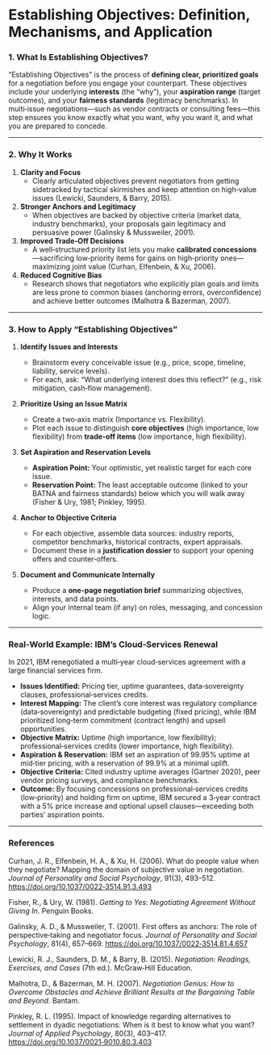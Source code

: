 # Establishing Objectives: Definition, Mechanisms, and Application

### 1. What Is Establishing Objectives?  
“Establishing Objectives” is the process of **defining clear, prioritized goals** for a negotiation before you engage your counterpart. These objectives include your underlying **interests** (the “why”), your **aspiration range** (target outcomes), and your **fairness standards** (legitimacy benchmarks). In multi‑issue negotiations—such as vendor contracts or consulting fees—this step ensures you know exactly what you want, why you want it, and what you are prepared to concede.

---

### 2. Why It Works  
1. **Clarity and Focus**  
   - Clearly articulated objectives prevent negotiators from getting sidetracked by tactical skirmishes and keep attention on high‑value issues (Lewicki, Saunders, & Barry, 2015).  
2. **Stronger Anchors and Legitimacy**  
   - When objectives are backed by objective criteria (market data, industry benchmarks), your proposals gain legitimacy and persuasive power (Galinsky & Mussweiler, 2001).  
3. **Improved Trade‑Off Decisions**  
   - A well‑structured priority list lets you make **calibrated concessions**—sacrificing low‑priority items for gains on high‑priority ones—maximizing joint value (Curhan, Elfenbein, & Xu, 2006).  
4. **Reduced Cognitive Bias**  
   - Research shows that negotiators who explicitly plan goals and limits are less prone to common biases (anchoring errors, overconfidence) and achieve better outcomes (Malhotra & Bazerman, 2007).

---

### 3. How to Apply “Establishing Objectives”

1. **Identify Issues and Interests**  
   - Brainstorm every conceivable issue (e.g., price, scope, timeline, liability, service levels).  
   - For each, ask: “What underlying interest does this reflect?” (e.g., risk mitigation, cash‑flow management).

2. **Prioritize Using an Issue Matrix**  
   - Create a two‑axis matrix (Importance vs. Flexibility).  
   - Plot each issue to distinguish **core objectives** (high importance, low flexibility) from **trade‑off items** (low importance, high flexibility).

3. **Set Aspiration and Reservation Levels**  
   - **Aspiration Point:** Your optimistic, yet realistic target for each core issue.  
   - **Reservation Point:** The least acceptable outcome (linked to your BATNA and fairness standards) below which you will walk away (Fisher & Ury, 1981; Pinkley, 1995).

4. **Anchor to Objective Criteria**  
   - For each objective, assemble data sources: industry reports, competitor benchmarks, historical contracts, expert appraisals.  
   - Document these in a **justification dossier** to support your opening offers and counter‑offers.

5. **Document and Communicate Internally**  
   - Produce a **one‑page negotiation brief** summarizing objectives, interests, and data points.  
   - Align your internal team (if any) on roles, messaging, and concession logic.

---

### Real‑World Example: IBM’s Cloud‑Services Renewal

In 2021, IBM renegotiated a multi‑year cloud‑services agreement with a large financial services firm.  
- **Issues Identified:** Pricing tier, uptime guarantees, data‑sovereignty clauses, professional‑services credits.  
- **Interest Mapping:** The client’s core interest was regulatory compliance (data‑sovereignty) and predictable budgeting (fixed pricing), while IBM prioritized long‑term commitment (contract length) and upsell opportunities.  
- **Objective Matrix:** Uptime (high importance, low flexibility); professional‑services credits (lower importance, high flexibility).  
- **Aspiration & Reservation:** IBM set an aspiration of 99.95% uptime at mid‑tier pricing, with a reservation of 99.9% at a minimal uplift.  
- **Objective Criteria:** Cited industry uptime averages (Gartner 2020), peer vendor pricing surveys, and compliance benchmarks.  
- **Outcome:** By focusing concessions on professional‑services credits (low‑priority) and holding firm on uptime, IBM secured a 3‑year contract with a 5% price increase and optional upsell clauses—exceeding both parties’ aspiration points.

---

### References

Curhan, J. R., Elfenbein, H. A., & Xu, H. (2006). What do people value when they negotiate? Mapping the domain of subjective value in negotiation. *Journal of Personality and Social Psychology*, 91(3), 493–512. https://doi.org/10.1037/0022‑3514.91.3.493

Fisher, R., & Ury, W. (1981). *Getting to Yes: Negotiating Agreement Without Giving In*. Penguin Books.

Galinsky, A. D., & Mussweiler, T. (2001). First offers as anchors: The role of perspective‑taking and negotiator focus. *Journal of Personality and Social Psychology*, 81(4), 657–669. https://doi.org/10.1037/0022‑3514.81.4.657

Lewicki, R. J., Saunders, D. M., & Barry, B. (2015). *Negotiation: Readings, Exercises, and Cases* (7th ed.). McGraw‑Hill Education.

Malhotra, D., & Bazerman, M. H. (2007). *Negotiation Genius: How to Overcome Obstacles and Achieve Brilliant Results at the Bargaining Table and Beyond*. Bantam.

Pinkley, R. L. (1995). Impact of knowledge regarding alternatives to settlement in dyadic negotiations: When is it best to know what you want? *Journal of Applied Psychology*, 80(3), 403–417. https://doi.org/10.1037/0021‑9010.80.3.403  
